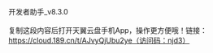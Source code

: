 开发者助手_v8.3.0<br>
<br>
复制这段内容后打开天翼云盘手机App，操作更方便哦！链接：https://cloud.189.cn/t/AJvyQjUbu2ye（访问码：njd3）<br>


